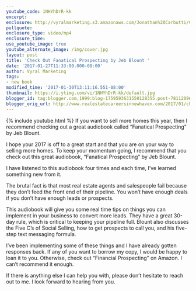 ```yaml
---
youtube_code: 1NHYhDrR-kk
excerpt:
enclosure: http://vyralmarketing.s3.amazonaws.com/Jonathan%20Carbutti/Check%20out%20-%20-Fanatical%20Prospecting-%20by%20James%20Blount.mp4
pullquote:
enclosure_type: video/mp4
enclosure_time:
use_youtube_image: true
youtube_alternate_image: /img/cover.jpg
layout: post
title: 'Check Out Fanatical Prospecting by Jeb Blount '
date: '2017-01-27T11:33:00.000-08:00'
author: Vyral Marketing
tags:
- new book
modified_time: '2017-01-30T13:11:16.551-08:00'
thumbnail: https://i.ytimg.com/vi/1NHYhDrR-kk/default.jpg
blogger_id: tag:blogger.com,1999:blog-1759593631550128355.post-781120965915479942
blogger_orig_url: http://www.realestatecareersinnewhaven.com/2017/01/check-out-fanatical-prospecting-by.html
---
```

{% include youtube.html %}
If you want to sell more homes this year, then I recommend checking out a great audiobook called “Fanatical Prospecting” by Jeb Blount.

I hope your 2017 is off to a great start and that you are on your way to selling more homes. To keep your momentum going, I recommend that you check out this great audiobook, “Fanatical Prospecting” by Jeb Blount.

I have listened to this audiobook four times and each time, I’ve learned something new from it.

The brutal fact is that most real estate agents and salespeople fail because they don’t feed the front end of their pipeline. You won’t have enough deals if you don’t have enough leads or prospects.

This audiobook will give you some real time tips on things you can implement in your business to convert more leads. They have a great 30-day rule, which is critical to keeping your pipeline full. Blount also discusses the Five C’s of Social Selling, how to get prospects to call you, and his five-step text messaging formula.

I’ve been implementing some of these things and I have already gotten responses back. If any of you want to borrow my copy, I would be happy to loan it to you. Otherwise, check out “Financial Prospecting” on Amazon. I can’t recommend it enough.

If there is anything else I can help you with, please don’t hesitate to reach out to me. I look forward to hearing from you.
